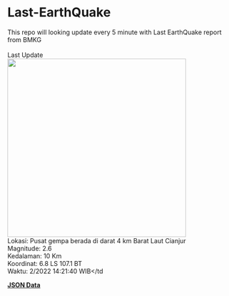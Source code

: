 # Last-EarthQuake
This repo will looking update every 5 minute with Last EarthQuake report from BMKG
<br>
<br>
Last Update
<br>
<img src="https://ews.bmkg.go.id/TEWS/data/20221222142140.mmi.jpg" width="400"/>
<br>
Lokasi: Pusat gempa berada di darat 4 km Barat Laut Cianjur <br>
Magnitude: 2.6 <br>
Kedalaman: 10 Km <br>
Koordinat: 6.8 LS 107.1 BT <br>
Waktu: 2/2022 14:21:40 WIB</td <br>

<a href="./data/data.json">**JSON Data**</a>
